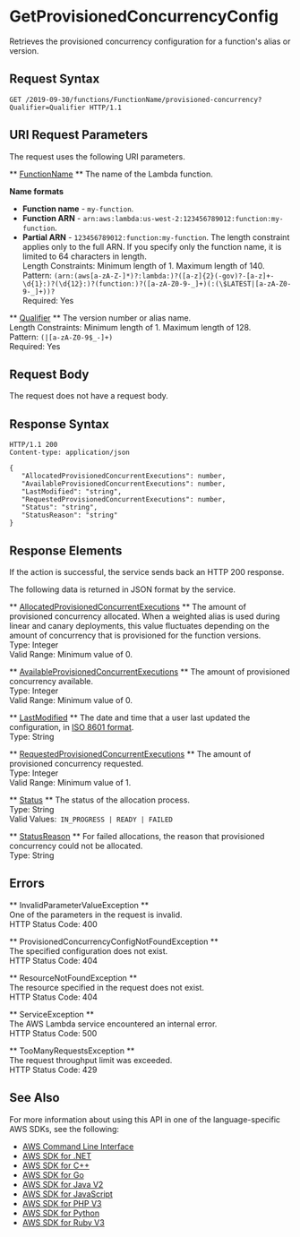 # GetProvisionedConcurrencyConfig<a name="API_GetProvisionedConcurrencyConfig"></a>

Retrieves the provisioned concurrency configuration for a function's alias or version\.

## Request Syntax<a name="API_GetProvisionedConcurrencyConfig_RequestSyntax"></a>

```
GET /2019-09-30/functions/FunctionName/provisioned-concurrency?Qualifier=Qualifier HTTP/1.1
```

## URI Request Parameters<a name="API_GetProvisionedConcurrencyConfig_RequestParameters"></a>

The request uses the following URI parameters\.

 ** [FunctionName](#API_GetProvisionedConcurrencyConfig_RequestSyntax) **   <a name="SSS-GetProvisionedConcurrencyConfig-request-FunctionName"></a>
The name of the Lambda function\.  

**Name formats**
+  **Function name** \- `my-function`\.
+  **Function ARN** \- `arn:aws:lambda:us-west-2:123456789012:function:my-function`\.
+  **Partial ARN** \- `123456789012:function:my-function`\.
The length constraint applies only to the full ARN\. If you specify only the function name, it is limited to 64 characters in length\.  
Length Constraints: Minimum length of 1\. Maximum length of 140\.  
Pattern: `(arn:(aws[a-zA-Z-]*)?:lambda:)?([a-z]{2}(-gov)?-[a-z]+-\d{1}:)?(\d{12}:)?(function:)?([a-zA-Z0-9-_]+)(:(\$LATEST|[a-zA-Z0-9-_]+))?`   
Required: Yes

 ** [Qualifier](#API_GetProvisionedConcurrencyConfig_RequestSyntax) **   <a name="SSS-GetProvisionedConcurrencyConfig-request-Qualifier"></a>
The version number or alias name\.  
Length Constraints: Minimum length of 1\. Maximum length of 128\.  
Pattern: `(|[a-zA-Z0-9$_-]+)`   
Required: Yes

## Request Body<a name="API_GetProvisionedConcurrencyConfig_RequestBody"></a>

The request does not have a request body\.

## Response Syntax<a name="API_GetProvisionedConcurrencyConfig_ResponseSyntax"></a>

```
HTTP/1.1 200
Content-type: application/json

{
   "AllocatedProvisionedConcurrentExecutions": number,
   "AvailableProvisionedConcurrentExecutions": number,
   "LastModified": "string",
   "RequestedProvisionedConcurrentExecutions": number,
   "Status": "string",
   "StatusReason": "string"
}
```

## Response Elements<a name="API_GetProvisionedConcurrencyConfig_ResponseElements"></a>

If the action is successful, the service sends back an HTTP 200 response\.

The following data is returned in JSON format by the service\.

 ** [AllocatedProvisionedConcurrentExecutions](#API_GetProvisionedConcurrencyConfig_ResponseSyntax) **   <a name="SSS-GetProvisionedConcurrencyConfig-response-AllocatedProvisionedConcurrentExecutions"></a>
The amount of provisioned concurrency allocated\. When a weighted alias is used during linear and canary deployments, this value fluctuates depending on the amount of concurrency that is provisioned for the function versions\.  
Type: Integer  
Valid Range: Minimum value of 0\.

 ** [AvailableProvisionedConcurrentExecutions](#API_GetProvisionedConcurrencyConfig_ResponseSyntax) **   <a name="SSS-GetProvisionedConcurrencyConfig-response-AvailableProvisionedConcurrentExecutions"></a>
The amount of provisioned concurrency available\.  
Type: Integer  
Valid Range: Minimum value of 0\.

 ** [LastModified](#API_GetProvisionedConcurrencyConfig_ResponseSyntax) **   <a name="SSS-GetProvisionedConcurrencyConfig-response-LastModified"></a>
The date and time that a user last updated the configuration, in [ISO 8601 format](https://www.iso.org/iso-8601-date-and-time-format.html)\.  
Type: String

 ** [RequestedProvisionedConcurrentExecutions](#API_GetProvisionedConcurrencyConfig_ResponseSyntax) **   <a name="SSS-GetProvisionedConcurrencyConfig-response-RequestedProvisionedConcurrentExecutions"></a>
The amount of provisioned concurrency requested\.  
Type: Integer  
Valid Range: Minimum value of 1\.

 ** [Status](#API_GetProvisionedConcurrencyConfig_ResponseSyntax) **   <a name="SSS-GetProvisionedConcurrencyConfig-response-Status"></a>
The status of the allocation process\.  
Type: String  
Valid Values:` IN_PROGRESS | READY | FAILED` 

 ** [StatusReason](#API_GetProvisionedConcurrencyConfig_ResponseSyntax) **   <a name="SSS-GetProvisionedConcurrencyConfig-response-StatusReason"></a>
For failed allocations, the reason that provisioned concurrency could not be allocated\.  
Type: String

## Errors<a name="API_GetProvisionedConcurrencyConfig_Errors"></a>

 ** InvalidParameterValueException **   
One of the parameters in the request is invalid\.  
HTTP Status Code: 400

 ** ProvisionedConcurrencyConfigNotFoundException **   
The specified configuration does not exist\.  
HTTP Status Code: 404

 ** ResourceNotFoundException **   
The resource specified in the request does not exist\.  
HTTP Status Code: 404

 ** ServiceException **   
The AWS Lambda service encountered an internal error\.  
HTTP Status Code: 500

 ** TooManyRequestsException **   
The request throughput limit was exceeded\.  
HTTP Status Code: 429

## See Also<a name="API_GetProvisionedConcurrencyConfig_SeeAlso"></a>

For more information about using this API in one of the language\-specific AWS SDKs, see the following:
+  [AWS Command Line Interface](https://docs.aws.amazon.com/goto/aws-cli/lambda-2015-03-31/GetProvisionedConcurrencyConfig) 
+  [AWS SDK for \.NET](https://docs.aws.amazon.com/goto/DotNetSDKV3/lambda-2015-03-31/GetProvisionedConcurrencyConfig) 
+  [AWS SDK for C\+\+](https://docs.aws.amazon.com/goto/SdkForCpp/lambda-2015-03-31/GetProvisionedConcurrencyConfig) 
+  [AWS SDK for Go](https://docs.aws.amazon.com/goto/SdkForGoV1/lambda-2015-03-31/GetProvisionedConcurrencyConfig) 
+  [AWS SDK for Java V2](https://docs.aws.amazon.com/goto/SdkForJavaV2/lambda-2015-03-31/GetProvisionedConcurrencyConfig) 
+  [AWS SDK for JavaScript](https://docs.aws.amazon.com/goto/AWSJavaScriptSDK/lambda-2015-03-31/GetProvisionedConcurrencyConfig) 
+  [AWS SDK for PHP V3](https://docs.aws.amazon.com/goto/SdkForPHPV3/lambda-2015-03-31/GetProvisionedConcurrencyConfig) 
+  [AWS SDK for Python](https://docs.aws.amazon.com/goto/boto3/lambda-2015-03-31/GetProvisionedConcurrencyConfig) 
+  [AWS SDK for Ruby V3](https://docs.aws.amazon.com/goto/SdkForRubyV3/lambda-2015-03-31/GetProvisionedConcurrencyConfig) 